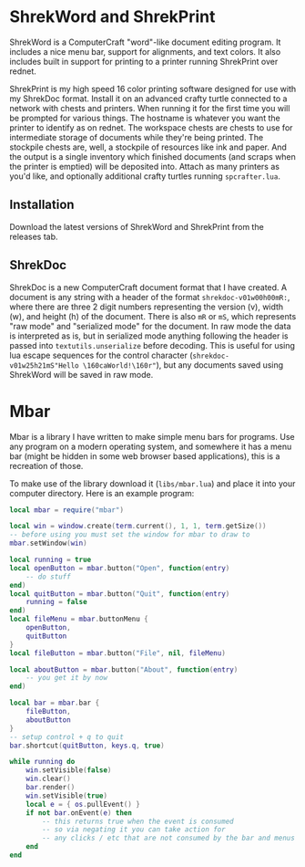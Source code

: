 # ShrekWord and ShrekPrint
ShrekWord is a ComputerCraft "word"-like document editing program. It includes a nice menu bar, support for alignments, and text colors. It also includes built in support for printing to a printer running ShrekPrint over rednet.

ShrekPrint is my high speed 16 color printing software designed for use with my ShrekDoc format. Install it on an advanced crafty turtle connected to a network with chests and printers. When running it for the first time you will be prompted for various things. The hostname is whatever you want the printer to identify as on rednet. The workspace chests are chests to use for intermediate storage of documents while they're being printed. The stockpile chests are, well, a stockpile of resources like ink and paper. And the output is a single inventory which finished documents (and scraps when the printer is emptied) will be deposited into. Attach as many printers as you'd like, and optionally additional crafty turtles running `spcrafter.lua`.

## Installation
Download the latest versions of ShrekWord and ShrekPrint from the releases tab.

## ShrekDoc
ShrekDoc is a new ComputerCraft document format that I have created. A document is any string with a header of the format `shrekdoc-v01w00h00mR:`, where there are three 2 digit numbers representing the version (v), width (w), and height (h) of the document. There is also `mR` or `mS`, which represents "raw mode" and "serialized mode" for the document. In raw mode the data is interpreted as is, but in serialized mode anything following the header is passed into `textutils.unserialize` before decoding. This is useful for using lua escape sequences for the control character (`shrekdoc-v01w25h21mS"Hello \160caWorld!\160r"`), but any documents saved using ShrekWord will be saved in raw mode.

# Mbar
Mbar is a library I have written to make simple menu bars for programs. Use any program on a modern operating system, and somewhere it has a menu bar (might be hidden in some web browser based applications), this is a recreation of those.

To make use of the library download it (`libs/mbar.lua`) and place it into your computer directory. Here is an example program:

```lua
local mbar = require("mbar")

local win = window.create(term.current(), 1, 1, term.getSize())
-- before using you must set the window for mbar to draw to
mbar.setWindow(win)

local running = true
local openButton = mbar.button("Open", function(entry)
    -- do stuff
end)
local quitButton = mbar.button("Quit", function(entry)
    running = false
end)
local fileMenu = mbar.buttonMenu {
    openButton,
    quitButton
}
local fileButton = mbar.button("File", nil, fileMenu)

local aboutButton = mbar.button("About", function(entry)
    -- you get it by now
end)

local bar = mbar.bar {
    fileButton,
    aboutButton
}
-- setup control + q to quit
bar.shortcut(quitButton, keys.q, true)

while running do
    win.setVisible(false)
    win.clear()
    bar.render()
    win.setVisible(true)
    local e = { os.pullEvent() }
    if not bar.onEvent(e) then
        -- this returns true when the event is consumed
        -- so via negating it you can take action for
        -- any clicks / etc that are not consumed by the bar and menus
    end
end
```